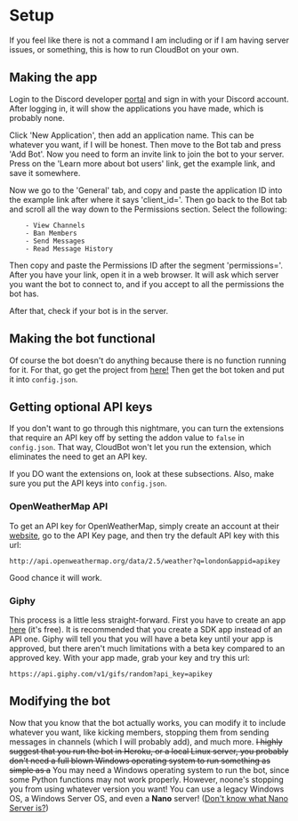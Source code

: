 # Setup  
  If you feel like there is not a command I am including or if I am having server issues, or something, this is how to run CloudBot on your own.

## Making the app
  Login to the Discord developer [portal](https://discord.com/developers) and sign in with your Discord account. After logging in, it will show the applications you
have made, which is probably none.

  Click 'New Application', then add an application name. This can be whatever you want, if I will be honest. Then move to the Bot tab and press 'Add Bot'. Now you need to form an invite link to join the bot to your server. Press on the 'Learn more about bot users' link, get the example link, and save it somewhere.
  
  Now we go to the 'General' tab, and copy and paste the application ID into the example link after where it says 'client_id='. Then go back to the Bot tab and scroll all the way down to the Permissions section. Select the following:
  
        - View Channels
        - Ban Members
        - Send Messages
        - Read Message History

  Then copy and paste the Permissions ID after the segment 'permissions='. After you have your link, open it in a web browser.
It will ask which server you want the bot to connect to, and if you accept to all the permissions the bot has.

  After that, check if your bot is in the server.
  
## Making the bot functional
  Of course the bot doesn't do anything because there is no function running for it. For that, go get the project from [here!](https://github.com/themysticsavages/cloudbot-discord) Then get the bot token and put it into `config.json`.
  
## Getting optional API keys
  If you don't want to go through this nightmare, you can turn the extensions that require an API key off by setting the addon value to `false` in `config.json`. That way, CloudBot won't let you run the extension, which eliminates the need to get an API key. 
  
  If you DO want the extensions on, look at these subsections. Also, make sure you put the API keys into `config.json`. 

### OpenWeatherMap API
  To get an API key for OpenWeatherMap, simply create an account at their [website](https://openweathermap.org), go to the API Key page, and then try the default API key with this url:
  
  ```
  http://api.openweathermap.org/data/2.5/weather?q=london&appid=apikey
  ```
  
  Good chance it will work.

### Giphy
  This process is a little less straight-forward. First you have to create an app [here](https://developers.giphy.com/dashboard/?create=true) (it's free). It is recommended that you create a SDK app instead of an API one. Giphy will tell you that you will have a beta key until your app is approved, but there aren't much limitations with a beta key compared to an approved key. With your app made, grab your key and try this url:
  
  ```
  https://api.giphy.com/v1/gifs/random?api_key=apikey
  ```

## Modifying the bot
  Now that you know that the bot actually works, you can modify it to include whatever you want, like kicking members, stopping them from sending messages 
in channels (which I will probably add), and much more. ~~I highly suggest that you run the bot in Heroku, or a local Linux server, you probably don't need a full blown Windows operating system to run something as simple as a~~ You may need a Windows operating system to run the bot, since some Python functions may not work properly. However, noone's stopping you from using whatever version you want! You can use a legacy Windows OS, a Windows Server OS, and even a __Nano__ server! ([Don't know what Nano Server is?](https://docs.microsoft.com/en-us/windows-server/get-started/getting-started-with-nano-server))
